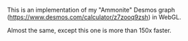 This is an implementation of my "Ammonite" Desmos graph (https://www.desmos.com/calculator/z7zooq9zsh) in WebGL.

Almost the same, except this one is more than 150x faster.
